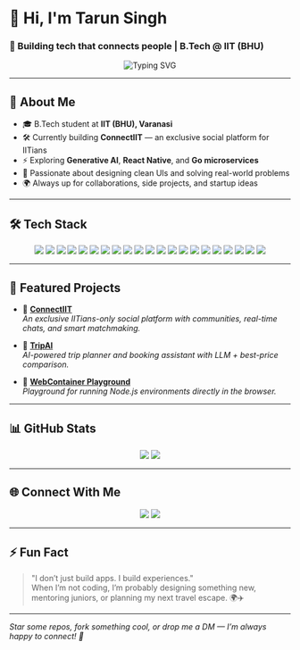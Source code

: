 # 👋 Hi, I'm Tarun Singh

### 🚀 Building tech that connects people | B.Tech @ IIT (BHU)

<p align="center">
  <img src="https://readme-typing-svg.demolab.com?font=Fira+Code&weight=500&pause=1000&color=FE744D&center=true&width=600&lines=Full-stack+Developer+%7C+AI+Explorer;Founder+of+ConnectIIT;Lover+of+clean+UI%2C+fast+code%2C+and+big+ideas." alt="Typing SVG" />
</p>

---

## 🧠 About Me

- 🎓 B.Tech student at **IIT (BHU), Varanasi**
- 🛠️ Currently building **ConnectIIT** — an exclusive social platform for IITians
- ⚡ Exploring **Generative AI**, **React Native**, and **Go microservices**
- 🧩 Passionate about designing clean UIs and solving real-world problems
- 🌍 Always up for collaborations, side projects, and startup ideas

---

## 🛠️ Tech Stack

<p align="center">
  <img src="https://img.shields.io/badge/Python-3776AB?style=flat-square&logo=python&logoColor=white&width=150" />
  <img src="https://img.shields.io/badge/Java-007396?style=flat-square&logo=openjdk&logoColor=white&width=150" />
  <img src="https://img.shields.io/badge/JavaScript-F7DF1E?style=flat-square&logo=javascript&logoColor=black&width=150" />
  <img src="https://img.shields.io/badge/TypeScript-3178C6?style=flat-square&logo=typescript&logoColor=white&width=150" />
  <img src="https://img.shields.io/badge/Go-222222?style=flat-square&logo=go&width=150" />
  <img src="https://img.shields.io/badge/Fiber-00ADD8?style=flat-square&logo=go&logoColor=white&width=150" />
  <img src="https://img.shields.io/badge/React.js-20232A?style=flat-square&logo=react&logoColor=61DAFB&width=150" />
  <img src="https://img.shields.io/badge/Next.js-000000?style=flat-square&logo=nextdotjs&logoColor=white&width=150" />
  <img src="https://img.shields.io/badge/React%20Native-20232A?style=flat-square&logo=react&logoColor=61DAFB&width=150" />
  <img src="https://img.shields.io/badge/Expo-000020?style=flat-square&logo=expo&logoColor=white&width=150" />
  <img src="https://img.shields.io/badge/Node.js-339933?style=flat-square&logo=node.js&logoColor=white&width=150" />
  <img src="https://img.shields.io/badge/Express.js-404D59?style=flat-square&logo=express&logoColor=white&width=150" />
  <img src="https://img.shields.io/badge/MongoDB-4EA94B?style=flat-square&logo=mongodb&logoColor=white&width=150" />
  <img src="https://img.shields.io/badge/PostgreSQL-336791?style=flat-square&logo=postgresql&logoColor=white&width=150" />
  <img src="https://img.shields.io/badge/Appwrite-F02E65?style=flat-square&logo=appwrite&logoColor=white&width=150" />
  <img src="https://img.shields.io/badge/Clerk-3B49DF?style=flat-square&logo=clerk&logoColor=white&width=150" />
  <img src="https://img.shields.io/badge/Socket.IO-010101?style=flat-square&logo=socket.io&logoColor=white&width=150" />
  <img src="https://img.shields.io/badge/Zustand-000000?style=flat-square&logo=zod&logoColor=white&width=150" />
  <img src="https://img.shields.io/badge/Tailwind_CSS-06B6D4?style=flat-square&logo=tailwind-css&logoColor=white&width=150" />
  <img src="https://img.shields.io/badge/WebContainer-1E1E1E?style=flat-square&logo=stackblitz&logoColor=white&width=150" />
  <img src="https://img.shields.io/badge/LangChain-000000?style=flat-square&logo=langchain&logoColor=white&width=150" />
</p>

---

## 📌 Featured Projects

- 🔗 [**ConnectIIT**](https://github.com/your-username/connectiit)  
  *An exclusive IITians-only social platform with communities, real-time chats, and smart matchmaking.*

- 🔗 [**TripAI**](https://github.com/your-username/tripai)  
  *AI-powered trip planner and booking assistant with LLM + best-price comparison.*

- 🔗 [**WebContainer Playground**](https://github.com/your-username/webcontainer-playground)  
  *Playground for running Node.js environments directly in the browser.*

---

## 📊 GitHub Stats

<p align="center">
  <img src="https://github-readme-stats.vercel.app/api?username=tsthakur123&show_icons=true&theme=tokyonight&hide_title=true&height=200" />
  <img src="https://github-readme-streak-stats.herokuapp.com?user=tsthakur123&theme=tokyonight&height=200" />
</p>

---

## 🌐 Connect With Me

<p align="center">
  <a href="https://www.linkedin.com/in/tarun-singh-30ab31188" target="_blank"><img src="https://img.shields.io/badge/-LinkedIn-0A66C2?style=flat-square&logo=linkedin&logoColor=white&width=150" /></a>
  <a href="mailto:singh121tarun@gmail.com"><img src="https://img.shields.io/badge/-Gmail-EA4335?style=flat-square&logo=gmail&logoColor=white&width=150" /></a>
<!--   <a href="https://twitter.com/tarunsingh0902" target="_blank"><img src="https://img.shields.io/badge/-Twitter-1DA1F2?style=flat-square&logo=twitter&logoColor=white&width=150" /></a> -->
</p>

---

## ⚡ Fun Fact
> "I don’t just build apps. I build experiences."  
> When I’m not coding, I’m probably designing something new, mentoring juniors, or planning my next travel escape. 🌍✈️

---

*Star some repos, fork something cool, or drop me a DM — I’m always happy to connect! 🚀*
